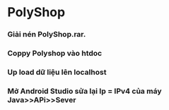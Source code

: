 # PolyShop
### Giải nén PolyShop.rar. 
### Coppy Polyshop vào htdoc
### Up load dữ liệu lên localhost
### Mở Android Studio sửa lại Ip = IPv4 của máy Java>>APi>>Sever 
